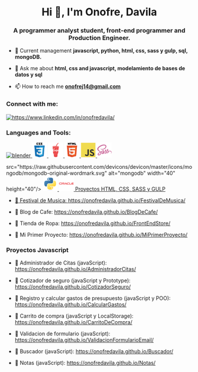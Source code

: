 <h1 align="center">Hi 👋, I'm Onofre, Davila</h1>
<h3 align="center">A programmer analyst student, front-end programmer and Production Engineer.</h3>

- 🌱 Current management **javascript, python, html, css, sass y gulp, sql, mongoDB.**

- 💬 Ask me about **html, css and javascript, modelamiento de bases de datos y sql**

- 📫 How to reach me **onofrej14@gmail.com**

<h3 align="left">Connect with me:</h3>
<p align="left">
<a href="https://www.linkedin.com/in/onofredavila" target="blank"><img align="center" src="https://raw.githubusercontent.com/rahuldkjain/github-profile-readme-generator/master/src/images/icons/Social/linked-in-alt.svg" alt="https://www.linkedin.com/in/onofredavila/" height="30" width="40" /></a>
</p>

<h3 align="left">Languages and Tools:</h3>
<p align="left"> <a href="https://www.blender.org/" target="_blank" rel="noreferrer"> <img src="https://download.blender.org/branding/community/blender_community_badge_white.svg" alt="blender" width="40" height="40"/> </a> <a href="https://www.w3schools.com/css/" target="_blank" rel="noreferrer"> <img src="https://raw.githubusercontent.com/devicons/devicon/master/icons/css3/css3-original-wordmark.svg" alt="css3" width="40" height="40"/> </a> <a href="https://gulpjs.com" target="_blank" rel="noreferrer"> <img src="https://raw.githubusercontent.com/devicons/devicon/master/icons/gulp/gulp-plain.svg" alt="gulp" width="40" height="40"/> </a> <a href="https://www.w3.org/html/" target="_blank" rel="noreferrer"> <img src="https://raw.githubusercontent.com/devicons/devicon/master/icons/html5/html5-original-wordmark.svg" alt="html5" width="40" height="40"/> </a> <a href="https://developer.mozilla.org/en-US/docs/Web/JavaScript" target="_blank" rel="noreferrer"> <img src="https://raw.githubusercontent.com/devicons/devicon/master/icons/javascript/javascript-original.svg" alt="javascript" width="40" height="40"/> </a> <a href="https://sass-lang.com" target="_blank" rel="noreferrer"> <img src="https://raw.githubusercontent.com/devicons/devicon/master/icons/sass/sass-original.svg" alt="sass" width="40" height="40"/> </a> </p>
src="https://raw.githubusercontent.com/devicons/devicon/master/icons/mongodb/mongodb-original-wordmark.svg" alt="mongodb" width="40" height="40"/> </a> <a href="https://www.mysql.com/" target="_blank" rel="noreferrer"> <img 
src="https://raw.githubusercontent.com/devicons/devicon/master/icons/python/python-original.svg" alt="python" width="40" height="40"/> </a> <a href="https://sass-lang.com" target="_blank" rel="noreferrer"> <img
src="https://raw.githubusercontent.com/devicons/devicon/master/icons/oracle/oracle-original.svg" alt="oracle" width="40" height="40"/> </a> <a href="https://www.python.org" target="_blank" rel="noreferrer"> <img 

<h3 align="left">Proyectos HTML, CSS, SASS y GULP</h3>

- 🌱 Festival de Musica: https://onofredavila.github.io/FestivalDeMusica/

- 🌱 Blog de Cafe: https://onofredavila.github.io/BlogDeCafe/

- 🌱 Tienda de Ropa: https://onofredavila.github.io/FrontEndStore/

- 🌱 Mi Primer Proyecto: https://onofredavila.github.io/MiPrimerProyecto/
  
<h3 align="left">Proyectos Javascript</h3>

- 🌱 Administrador de Citas (javaScript): https://onofredavila.github.io/AdministradorCitas/

- 🌱 Cotizador de seguro (javaScript y Prototype): https://onofredavila.github.io/CotizadorSeguro/

- 🌱 Registro y calcular gastos de presupuesto (javaScript y POO): https://onofredavila.github.io/CalcularGastos/ 

- 🌱 Carrito de compra (javaScript y LocalStorage): https://onofredavila.github.io/CarritoDeCompra/
  
- 🌱 Validacion de formulario (javaScript): https://onofredavila.github.io/ValidacionFormularioEmail/
  
- 🌱 Buscador (javaScript): https://onofredavila.github.io/Buscador/
  
- 🌱 Notas (javaScript): https://onofredavila.github.io/Notas/
<!--
**OnofreDavila/onofredavila** is a ✨ _special_ ✨ repository because its `README.md` (this file) appears on your GitHub profile.

Here are some ideas to get you started:

- 🔭 I’m currently working on ...
- 🌱 I’m currently learning ...
- 👯 I’m looking to collaborate on ...
- 🤔 I’m looking for help with ...
- 💬 Ask me about ...
- 📫 How to reach me: ...
- 😄 Pronouns: ...
- ⚡ Fun fact: ...
-->
